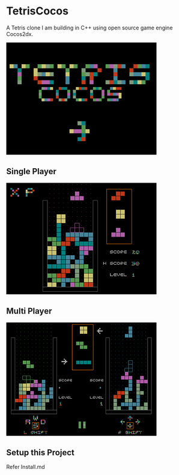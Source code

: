 # TetrisCocos
A Tetris clone I am building in C++ using open source game engine Cocos2dx.

![TetrisCocos screenshot](Screenshots/mai_menu.png)

Single Player
---------------
![TetrisCocos screenshot](Screenshots/sp_game.png)

Multi Player
---------------
![TetrisCocos screenshot](Screenshots/lm_game.png)

Setup this Project
--------------------
Refer Install.md
